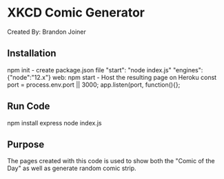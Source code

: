 # XKCD Comic Generator

Created By: Brandon Joiner

## Installation

 npm init - create package.json file
 "start": "node index.js"
 "engines":{"node":"12.x"}
  web: npm start - Host the resulting page on Heroku
  const port = process.env.port || 3000; 
  app.listen(port, function(){};
  

## Run Code

npm install express
node index.js

## Purpose

The pages created with this code is used to show both the "Comic of the Day" as well as generate random comic strip.
